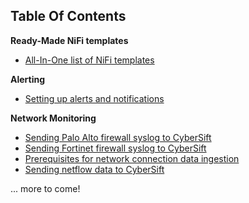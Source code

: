 ## Table Of Contents

**Ready-Made NiFi templates**

* [All-In-One list of NiFi templates](https://gettingstarted.cybersift.io/docs/nifi-templates.md)

**Alerting**

* [Setting up alerts and notifications](https://gettingstarted.cybersift.io/docs/alerting.md)

**Network Monitoring**

* [Sending Palo Alto firewall syslog to CyberSift](https://gettingstarted.cybersift.io/docs/paloalto.md)
* [Sending Fortinet firewall syslog to CyberSift](https://gettingstarted.cybersift.io/docs/fortinet.md)
* [Prerequisites for network connection data ingestion](https://gettingstarted.cybersift.io/docs/ip_required_fields.md)
* [Sending netflow data to CyberSift](https://gettingstarted.cybersift.io/docs/netflow.md)


... more to come!